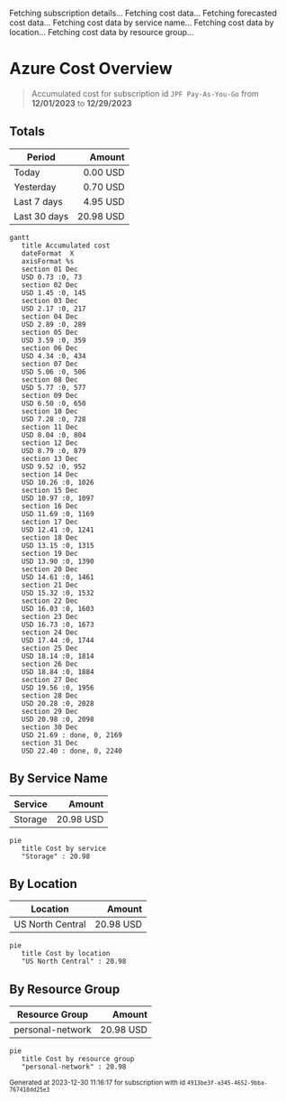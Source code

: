 Fetching subscription details...
Fetching cost data...
Fetching forecasted cost data...
Fetching cost data by service name...
Fetching cost data by location...
Fetching cost data by resource group...
# Azure Cost Overview

> Accumulated cost for subscription id `JPF Pay-As-You-Go` from **12/01/2023** to **12/29/2023**

## Totals

|Period|Amount|
|---|---:|
|Today|0.00 USD|
|Yesterday|0.70 USD|
|Last 7 days|4.95 USD|
|Last 30 days|20.98 USD|

```mermaid
gantt
   title Accumulated cost
   dateFormat  X
   axisFormat %s
   section 01 Dec
   USD 0.73 :0, 73
   section 02 Dec
   USD 1.45 :0, 145
   section 03 Dec
   USD 2.17 :0, 217
   section 04 Dec
   USD 2.89 :0, 289
   section 05 Dec
   USD 3.59 :0, 359
   section 06 Dec
   USD 4.34 :0, 434
   section 07 Dec
   USD 5.06 :0, 506
   section 08 Dec
   USD 5.77 :0, 577
   section 09 Dec
   USD 6.50 :0, 650
   section 10 Dec
   USD 7.28 :0, 728
   section 11 Dec
   USD 8.04 :0, 804
   section 12 Dec
   USD 8.79 :0, 879
   section 13 Dec
   USD 9.52 :0, 952
   section 14 Dec
   USD 10.26 :0, 1026
   section 15 Dec
   USD 10.97 :0, 1097
   section 16 Dec
   USD 11.69 :0, 1169
   section 17 Dec
   USD 12.41 :0, 1241
   section 18 Dec
   USD 13.15 :0, 1315
   section 19 Dec
   USD 13.90 :0, 1390
   section 20 Dec
   USD 14.61 :0, 1461
   section 21 Dec
   USD 15.32 :0, 1532
   section 22 Dec
   USD 16.03 :0, 1603
   section 23 Dec
   USD 16.73 :0, 1673
   section 24 Dec
   USD 17.44 :0, 1744
   section 25 Dec
   USD 18.14 :0, 1814
   section 26 Dec
   USD 18.84 :0, 1884
   section 27 Dec
   USD 19.56 :0, 1956
   section 28 Dec
   USD 20.28 :0, 2028
   section 29 Dec
   USD 20.98 :0, 2098
   section 30 Dec
   USD 21.69 : done, 0, 2169
   section 31 Dec
   USD 22.40 : done, 0, 2240
```

## By Service Name

|Service|Amount|
|---|---:|
|Storage|20.98 USD|

```mermaid
pie
   title Cost by service
   "Storage" : 20.98
```

## By Location

|Location|Amount|
|---|---:|
|US North Central|20.98 USD|

```mermaid
pie
   title Cost by location
   "US North Central" : 20.98
```

## By Resource Group

|Resource Group|Amount|
|---|---:|
|personal-network|20.98 USD|

```mermaid
pie
   title Cost by resource group
   "personal-network" : 20.98
```

<sup>Generated at 2023-12-30 11:16:17 for subscription with id `4913be3f-a345-4652-9bba-767418dd25e3`</sup>
